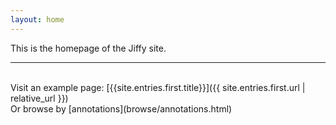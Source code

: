 ```yaml
---
layout: home
---
```


This is the homepage of the Jiffy site.
<hr/>
<br/>
Visit an example page: [{{site.entries.first.title}}]({{ site.entries.first.url | relative_url }})

<br/>
Or browse by [annotations](browse/annotations.html)

